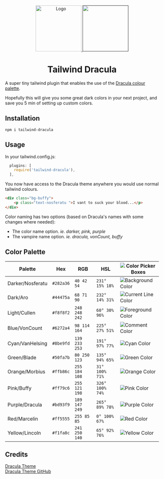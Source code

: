 
<p align="center">
  <a href="https://github.com/crumb1e/tailwind-nord">
    <img src="https://draculatheme.com/static/icons/pack-1/045-dracula.svg" alt="Logo" width="150" />
  </a>
  <a href="">
    <img src="https://cdn.worldvectorlogo.com/logos/tailwindcss.svg" width="150" />                                                      
  </a>
  <h1 align="center">Tailwind Dracula</h1>
</p>

A super tiny tailwind plugin that enables the use of the [Dracula colour palette](https://www.draculatheme.com/).

Hopefully this will give you some great dark colors in your next project, and save you 5 min of setting up custom colors.

## Installation

`npm i tailwind-dracula`

## Usage


In your tailwind.config.js:

```js
  plugins: [
    require('tailwind-dracula'),
  ],
```

You now have access to the Dracula theme anywhere you would use normal tailwind colours.

```html
<div class="bg-buffy">
    <p class="text-nosferatu ">I vant to suck your blood...</p>
</div>
```

Color naming has two options (based on Dracula's names with some changes where needed):
* The color name option. <i>ie. darker, pink, purple</i>
* The vampire name option. <i>ie. dracula, vonCount, buffy</i>

## Color Palette

Palette      | Hex       | RGB           | HSL             | ![Color Picker Boxes](https://draculatheme.com/static/img/color-boxes/eyedropper.png)
---          | ---       | ---           | ---             | ---
Darker/Nosferatu    | `#282a36` | `40 42 54`    | `231° 15% 18%`  | ![Background Color](https://draculatheme.com/static/img/color-boxes/background.png)
Dark/Aro | `#44475a` | `68 71 90`    | `232° 14% 31%`  | ![Current Line Color](https://draculatheme.com/static/img/color-boxes/current_line.png)
Light/Cullen   | `#f8f8f2` | `248 248 242` | `60° 30% 96%`   | ![Foreground Color](https://draculatheme.com/static/img/color-boxes/foreground.png)
Blue/VonCount      | `#6272a4` | `98 114 164`  | `225° 27% 51%`  | ![Comment Color](https://draculatheme.com/static/img/color-boxes/comment.png)
Cyan/VanHelsing         | `#8be9fd` | `139 233 253` | `191° 97% 77%`  | ![Cyan Color](https://draculatheme.com/static/img/color-boxes/cyan.png)
Green/Blade        | `#50fa7b` | `80 250 123`  | `135° 94% 65%`  | ![Green Color](https://draculatheme.com/static/img/color-boxes/green.png)
Orange/Morbius       | `#ffb86c` | `255 184 108` | `31° 100% 71%`  | ![Orange Color](https://draculatheme.com/static/img/color-boxes/orange.png)
Pink/Buffy         | `#ff79c6` | `255 121 198` | `326° 100% 74%` | ![Pink Color](https://draculatheme.com/static/img/color-boxes/pink.png)
Purple/Dracula       | `#bd93f9` | `189 147 249` | `265° 89% 78%`  | ![Purple Color](https://draculatheme.com/static/img/color-boxes/purple.png)
Red/Marcelin           | `#ff5555` | `255 85 85`   | `0° 100% 67%`   | ![Red Color](https://draculatheme.com/static/img/color-boxes/red.png)
Yellow/Lincoln       | `#f1fa8c` | `241 250 140` | `65° 92% 76%`   | ![Yellow Color](https://draculatheme.com/static/img/color-boxes/yellow.png)

## Credits
[Dracula Theme](https://www.draculatheme.com/)<br />
[Dracula Theme GitHub](https://github.com/dracula/dracula-theme/blob/master/README.md)



